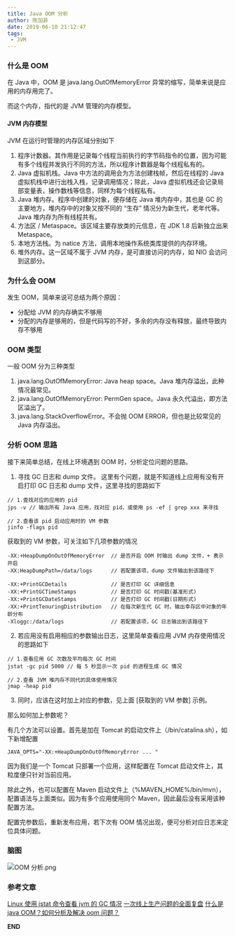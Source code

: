 ```yaml
---
title: Java OOM 分析
author: 陈加菲
date: 2019-06-10 21:12:47
tags:
 - JVM
---
```


### 什么是 OOM

在 Java 中，OOM 是 java.lang.OutOfMemoryError 异常的缩写，简单来说是应用的内存用完了。

而这个内存，指代的是 JVM 管理的内存模型。

#### JVM 内存模型

JVM 在运行时管理的内存区域分别如下

1. 程序计数器。其作用是记录每个线程当前执行的字节码指令的位置，因为可能有多个线程并发执行不同的方法，所以程序计数器是每个线程私有的。
2. Java 虚拟机栈。Java 中方法的调用会为方法创建栈帧，然后在线程的 Java 虚拟机栈中进行出栈入栈，记录调用情况；除此，Java 虚拟机栈还会记录局部变量表，操作数栈等信息，同样为每个线程私有。
3. Java 堆内存。程序中创建的对象，便存储在 Java 堆内存中，其也是 GC 的主要地方，堆内存中的对象又按不同的 “生存” 情况分为新生代，老年代等。Java 堆内存为所有线程共有。
4. 方法区 / Metaspace。该区域主要存放类的元信息，在 JDK 1.8 后新独立出来 Metaspace。
5. 本地方法栈。为 natice 方法，调用本地操作系统类库提供的内存环境。
6. 堆外内存。这一区域不属于 JVM 内存，是可直接访问的内存，如 NIO 会访问到这部分。

### 为什么会 OOM

发生 OOM，简单来说可总结为两个原因：

- 分配给 JVM 的内存确实不够用
- 分配的内存是够用的，但是代码写的不好，多余的内存没有释放，最终导致内存不够用

### OOM 类型

一般 OOM 分为三种类型

1. java.lang.OutOfMemoryError: Java heap space。Java 堆内存溢出，此种情况最常见。
2. java.lang.OutOfMemoryError: PermGen space。Java 永久代溢出，即方法区溢出了。
3. java.lang.StackOverflowError。不会抛 OOM ERROR，但也是比较常见的 Java 内存溢出。

### 分析 OOM 思路

接下来简单总结，在线上环境遇到 OOM 时，分析定位问题的思路。

1. 寻找 GC 日志和 dump 文件。
这里有个问题，就是不知道线上应用有没有开启打印 GC 日志和 dump 文件，这里寻找的思路如下

```
// 1.查找对应的应用的 pid
jps -v // 输出所有 Java 应用，找对应 pid，或使用 ps -ef | grep xxx 来寻找

// 2.查看该 pid 启动应用时的 VM 参数
jinfo -flags pid

```

获取到的 VM 参数，可关注如下几项参数的情况

```
-XX:+HeapDumpOnOutOfMemoryError  // 是否开启 OOM 时输出 dump 文件，+ 表示开启
-XX:HeapDumpPath=/data/logs      // 若配置该项，dump 文件输出到该路径下

-XX:+PrintGCDetails              // 是否打印 GC 详细信息
-XX:+PrintGCTimeStamps           // 是否打印 GC 时间戳(基准形式)
-XX:+PrintGCDateStamps           // 是否打印 GC 时间戳(日期形式)
-XX:+PrintTenuringDistribution   // 在每次新生代 GC 时，输出幸存区中对象的年龄分布
-Xloggc:/data/logs               // 若配置该项，GC 日志输出到该路径下 
```

2. 若应用没有启用相应的参数输出日志，这里简单查看应用 JVM 内存使用情况的思路如下

```
// 1.查看应用 GC 次数及平均每次 GC 时间
jstat -gc pid 5000 // 每 5 秒显示一次 pid 的进程生成 GC 情况

// 2.查看 JVM 堆内存不同代的具体使用情况
jmap -heap pid
```

3. 同时，应该在这时加上对应的参数，见上面 [获取到的 VM 参数] 示例。

那么如何加上参数呢？

有几个方法可以设置。首先是加在 Tomcat 的启动文件上（/bin/catalina.sh），如下新增配置

```
JAVA_OPTS="-XX:+HeapDumpOnOutOfMemoryError ... "
```

因为我们是一个 Tomcat 只部署一个应用，这样配置在 Tomcat 启动文件上，其粒度便只针对当前应用。

除此之外，也可以配置在 Maven 启动文件上（%MAVEN_HOME%/bin/mvn），配置语法与上面类似。因为有多个应用使用同个 Maven，因此最后没有采用该种配置方法。

配置完参数后，重新发布应用，若下次有 OOM 情况出现，便可分析对应日志来定位具体问题。

### 脑图

<img src="http://q6q6q9uu8.bkt.clouddn.com/images/oom-analysis-1oom-analysis.png" alt="OOM 分析.png" title="OOM 分析.png" style="zoom:100%;" />

### 参考文章

[Linux 使用 jstat 命令查看 jvm 的 GC 情况](https://blog.csdn.net/zlzlei/article/details/46471627)
[一次线上生产问题的全面复盘](https://mp.weixin.qq.com/s/Me1Y6Moir93EbHw_0qpA5w)
[什么是 java OOM？如何分析及解决 oom 问题？](https://www.cnblogs.com/ThinkVenus/p/6805495.html)

**END**

